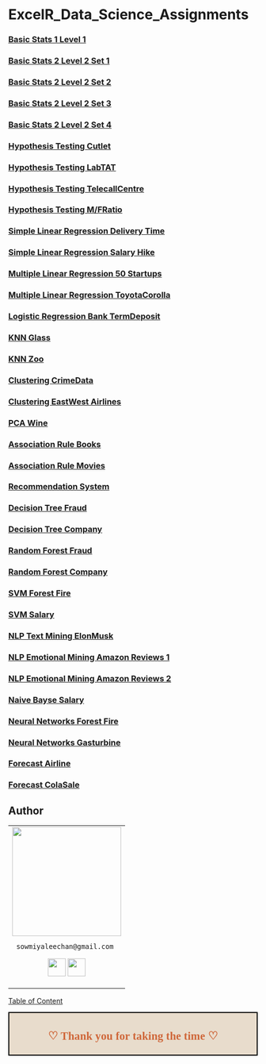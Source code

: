 # ExcelR_Data_Science_Assignments
### [Basic Stats 1 Level 1](https://github.com/Sowmiyalee/ExcelR_Data_Science_Assignments/tree/main/Mini%20Projects/Assgn%201%20-%20Basic%20Stats%201)
### [Basic Stats 2 Level 2 Set 1](https://github.com/Sowmiyalee/ExcelR_Data_Science_Assignments/tree/main/Mini%20Projects/Assgn%202%20-%20Basic%20Stats%202/Basic%20Stats%202%20Set%201)
### [Basic Stats 2 Level 2 Set 2](https://github.com/Sowmiyalee/ExcelR_Data_Science_Assignments/tree/main/Mini%20Projects/Assgn%202%20-%20Basic%20Stats%202/Basic%20Stats%202%20Set%202)
### [Basic Stats 2 Level 2 Set 3](https://github.com/Sowmiyalee/ExcelR_Data_Science_Assignments/blob/main/Mini%20Projects/Assgn%202%20-%20Basic%20Stats%202/Set%2B3.doc)
### [Basic Stats 2 Level 2 Set 4](https://github.com/Sowmiyalee/ExcelR_Data_Science_Assignments/blob/main/Mini%20Projects/Assgn%202%20-%20Basic%20Stats%202/Set%2B4.docx)
### [Hypothesis Testing Cutlet](https://github.com/Sowmiyalee/ExcelR_Data_Science_Assignments/blob/main/Mini%20Projects/Assgn%203%20-%20Hypothesis%20Testing/Assgn%20Hypotest1%20Cutlet.ipynb)
### [Hypothesis Testing LabTAT](https://github.com/Sowmiyalee/ExcelR_Data_Science_Assignments/blob/main/Mini%20Projects/Assgn%203%20-%20Hypothesis%20Testing/Assgn%20Hypotest%202%20%20Lab%20TAT.ipynb)
### [Hypothesis Testing TelecallCentre](https://github.com/Sowmiyalee/ExcelR_Data_Science_Assignments/blob/main/Mini%20Projects/Assgn%203%20-%20Hypothesis%20Testing/Assgn%20Hypo-test%204%20Telecallcentre.ipynb)
### [Hypothesis Testing M/FRatio](https://github.com/Sowmiyalee/ExcelR_Data_Science_Assignments/blob/main/Mini%20Projects/Assgn%203%20-%20Hypothesis%20Testing/Assgn%20Hypotest%203%20M_F%20ratio.ipynb)
### [Simple Linear Regression Delivery Time](https://github.com/Sowmiyalee/ExcelR_Data_Science_Assignments/blob/main/Mini%20Projects/Assgn%204%20-%20Simle%20Linear%20Regression/Assign%20-%20SLR%20-%20deliverytime.ipynb)
### [Simple Linear Regression Salary Hike](https://github.com/Sowmiyalee/ExcelR_Data_Science_Assignments/blob/main/Mini%20Projects/Assgn%204%20-%20Simle%20Linear%20Regression/Assign%20-%20SLR%20-%20salaryhike.ipynb)
### [Multiple Linear Regression 50 Startups](https://github.com/Sowmiyalee/ExcelR_Data_Science_Assignments/blob/main/Mini%20Projects/Assgn%205%20-%20Multiple%20Linear%20Regression/Assign%20MLR%20%20-%2050%20Startup.ipynb)
### [Multiple Linear Regression ToyotaCorolla](https://github.com/Sowmiyalee/ExcelR_Data_Science_Assignments/blob/main/Mini%20Projects/Assgn%205%20-%20Multiple%20Linear%20Regression/Assign%20MLR%20%20-%20ToyotoCorolla.ipynb)
### [Logistic Regression Bank TermDeposit](https://github.com/Sowmiyalee/ExcelR_Data_Science_Assignments/blob/main/Mini%20Projects/Assgn%206%20-%20Logistic%20Regression/Assign%20-%20Logistic%20Regresssion.ipynb)
### [KNN Glass](https://github.com/Sowmiyalee/ExcelR_Data_Science_Assignments/blob/main/Mini%20Projects/Assgn%207%20-%20KNN/Assign%20-%20KNN-Glass.ipynb)
### [KNN Zoo](https://github.com/Sowmiyalee/ExcelR_Data_Science_Assignments/blob/main/Mini%20Projects/Assgn%207%20-%20KNN/Assign%20-%20KNN-Zoo.ipynb)
### [Clustering CrimeData](https://github.com/Sowmiyalee/ExcelR_Data_Science_Assignments/blob/main/Mini%20Projects/Assgn%208%20-%20Clustering/Clustering%20-%20CrimeData.ipynb)
### [Clustering EastWest Airlines](https://github.com/Sowmiyalee/ExcelR_Data_Science_Assignments/blob/main/Mini%20Projects/Assgn%208%20-%20Clustering/Clustering%20-%20EastWest%20Airlines.ipynb)
### [PCA Wine](https://github.com/Sowmiyalee/ExcelR_Data_Science_Assignments/blob/main/Mini%20Projects/Assgn%209-%20PCA/As8%20-%20Q1%20-%20PCA-%20Wine.ipynb)
### [Association Rule Books](https://github.com/Sowmiyalee/ExcelR_Data_Science_Assignments/blob/main/Mini%20Projects/Assgn%2010%20-%20Association%20Rule/As9%20-%20Q1%20-AssociaRule%20-%20book.ipynb)
### [Association Rule Movies](https://github.com/Sowmiyalee/ExcelR_Data_Science_Assignments/blob/main/Mini%20Projects/Assgn%2010%20-%20Association%20Rule/As9%20-%20Q2%20-AssociaRule%20-%20Movies.ipynb)
### [Recommendation System](https://github.com/Sowmiyalee/ExcelR_Data_Science_Assignments/blob/main/Mini%20Projects/Assgn%2011%20-%20Recommendation%20System/As10%20-%20Q1%20-Recommendaionsys.ipynb)
### [Decision Tree Fraud](https://github.com/Sowmiyalee/ExcelR_Data_Science_Assignments/blob/main/Mini%20Projects/Assgn%2015-%20Decision%20Tree/As14%20-%20Q1%20-%20DT%20-%20Fraud.ipynb)
### [Decision Tree Company](https://github.com/Sowmiyalee/ExcelR_Data_Science_Assignments/blob/main/Mini%20Projects/Assgn%2015-%20Decision%20Tree/As14%20-%20Q2%20-%20DT%20-%20Company.ipynb)
### [Random Forest Fraud](https://github.com/Sowmiyalee/ExcelR_Data_Science_Assignments/blob/main/Mini%20Projects/Assgn%2016%20-%20Random%20Forest/As15%20-%20Q1%20-%20RF%20-%20Fraud.ipynb)
### [Random Forest Company](https://github.com/Sowmiyalee/ExcelR_Data_Science_Assignments/blob/main/Mini%20Projects/Assgn%2016%20-%20Random%20Forest/As15%20-%20Q2%20-%20RF%20-%20Company.ipynb)
### [SVM Forest Fire](https://github.com/Sowmiyalee/ExcelR_Data_Science_Assignments/blob/main/Mini%20Projects/Assgn%2017%20-%20SVM/As17%20-%20Q1%20-%20SVM%20-%20Forestfire.ipynb)
### [SVM Salary](https://github.com/Sowmiyalee/ExcelR_Data_Science_Assignments/blob/main/Mini%20Projects/Assgn%2017%20-%20SVM/As17%20-%20Q2%20-%20SVM%20-%20Salary.ipynb)
### [NLP Text Mining ElonMusk](https://github.com/Sowmiyalee/ExcelR_Data_Science_Assignments/blob/main/Mini%20Projects/Assgn%2012%20-%20NLP/As11%20-%20Q1%20-%20TextMining%20-%20Elonmusk.ipynb)
### [NLP Emotional Mining Amazon Reviews 1](https://github.com/Sowmiyalee/ExcelR_Data_Science_Assignments/blob/main/Mini%20Projects/Assgn%2012%20-%20NLP/As11%20-%20Q2%20-%20EmotionMining%20-%20amazonreview.ipynb)
### [NLP Emotional Mining Amazon Reviews 2](https://github.com/Sowmiyalee/ExcelR_Data_Science_Assignments/blob/main/Mini%20Projects/Assgn%2012%20-%20NLP/As11%20-%20Q2%20-%20EmotionMining%20-%20amazonreview2.ipynb)
### [Naive Bayse Salary](https://github.com/Sowmiyalee/ExcelR_Data_Science_Assignments/blob/main/Mini%20Projects/Assgn%2014%20-%20Naivebayes/As12%20-%20Q1%20-%20Naivebayes%20-%20Salary.ipynb)
### [Neural Networks Forest Fire](https://github.com/Sowmiyalee/ExcelR_Data_Science_Assignments/blob/main/Mini%20Projects/Assgn%2018%20-%20Neural%20Networks/As16%20-%20Q1%20-%20NN%20-%20forest%20fire.ipynb)
### [Neural Networks Gasturbine](https://github.com/Sowmiyalee/ExcelR_Data_Science_Assignments/blob/main/Mini%20Projects/Assgn%2018%20-%20Neural%20Networks/As16%20-%20Q2%20-%20NN%20-%20Gasturbine.ipynb)
### [Forecast Airline](https://github.com/Sowmiyalee/ExcelR_Data_Science_Assignments/blob/main/Mini%20Projects/Assgn%2019%20-%20Forecasting/As18%20-%20Q1%20-%20Forecast%20-%20Airline.ipynb)
### [Forecast ColaSale](https://github.com/Sowmiyalee/ExcelR_Data_Science_Assignments/blob/main/Mini%20Projects/Assgn%2019%20-%20Forecasting/As18%20-%20Q2%20-%20Forecast%20-%20ColaSales.ipynb)


## Author

<table>
<tr>
<td>
     <img src="https://avatars.githubusercontent.com/u/106897799?s=400&u=884d9f0cc3c0e4a407da8636b16b83a0fdc6551d&v=4" width="220"/>
     
     sowmiyaleechan@gmail.com

<p align="center">
<a href = "https://github.com/Sowmiyalee"><img src = "http://www.iconninja.com/files/241/825/211/round-collaboration-social-github-code-circle-network-icon.svg" width="36" height = "36"/></a>
<a href = "https://www.linkedin.com/in/sowmiya-kumaresan-15b624100/"><img src = "http://www.iconninja.com/files/863/607/751/network-linkedin-social-connection-circular-circle-media-icon.svg" width="36" height="36"/></a>
</p>
</td>
</tr> 
  </table>
 
[Table of Content](#0.1)

<div style="display:fill;
            border-radius: false;
            border-style: solid;
            border-color:#000000;
            border-style: false;
            border-width: 2px;
            color:#CF673A;
            font-size:15px;
            font-family: Georgia;
            background-color:#E8DCCC;
            text-align:center;
            letter-spacing:0.1px;
            padding: 0.1em;">

**<h2>♡ Thank you for taking the time ♡**
